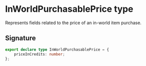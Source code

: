 # InWorldPurchasablePrice type

Represents fields related to the price of an in-world item purchase.

## Signature

```typescript
export declare type InWorldPurchasablePrice = {
    priceInCredits: number;
};
```